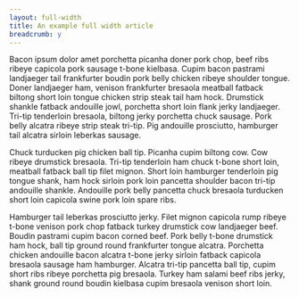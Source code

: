 ```yaml
---
layout: full-width
title: An example full width article
breadcrumb: y
---
```


Bacon ipsum dolor amet porchetta picanha doner pork chop, beef ribs ribeye capicola pork sausage t-bone kielbasa. Cupim bacon pastrami landjaeger tail frankfurter boudin pork belly chicken ribeye shoulder tongue. Doner landjaeger ham, venison frankfurter bresaola meatball fatback biltong short loin tongue chicken strip steak tail ham hock. Drumstick shankle fatback andouille jowl, porchetta short loin flank jerky landjaeger. Tri-tip tenderloin bresaola, biltong jerky porchetta chuck sausage. Pork belly alcatra ribeye strip steak tri-tip. Pig andouille prosciutto, hamburger tail alcatra sirloin leberkas sausage.

Chuck turducken pig chicken ball tip. Picanha cupim biltong cow. Cow ribeye drumstick bresaola. Tri-tip tenderloin ham chuck t-bone short loin, meatball fatback ball tip filet mignon. Short loin hamburger tenderloin pig tongue shank, ham hock sirloin pork loin pancetta shoulder bacon tri-tip andouille shankle. Andouille pork belly pancetta chuck bresaola turducken short loin capicola swine pork loin spare ribs.

Hamburger tail leberkas prosciutto jerky. Filet mignon capicola rump ribeye t-bone venison pork chop fatback turkey drumstick cow landjaeger beef. Boudin pastrami cupim bacon corned beef. Pork belly t-bone drumstick ham hock, ball tip ground round frankfurter tongue alcatra. Porchetta chicken andouille bacon alcatra t-bone jerky sirloin fatback capicola bresaola sausage ham hamburger. Alcatra tri-tip pancetta ball tip, cupim short ribs ribeye porchetta pig bresaola. Turkey ham salami beef ribs jerky, shank ground round boudin kielbasa cupim bresaola venison short loin.

